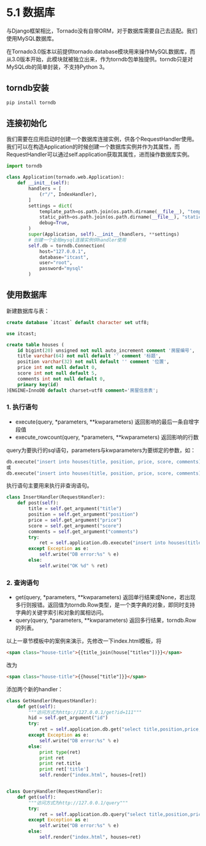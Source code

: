 # 5.1 数据库

与Django框架相比，Tornado没有自带ORM，对于数据库需要自己去适配。我们使用MySQL数据库。

在Tornado3.0版本以前提供tornado.database模块用来操作MySQL数据库，而从3.0版本开始，此模块就被独立出来，作为torndb包单独提供。torndb只是对MySQLdb的简单封装，不支持Python 3。

## torndb安装

```python
pip install torndb
```

## 连接初始化

我们需要在应用启动时创建一个数据库连接实例，供各个RequestHandler使用。我们可以在构造Application的时候创建一个数据库实例并作为其属性，而RequestHandler可以通过self.application获取其属性，进而操作数据库实例。

```python
import torndb

class Application(tornado.web.Application):
    def __init__(self):
        handlers = [
            (r"/", IndexHandler),
        ]
        settings = dict(
            template_path=os.path.join(os.path.dirname(__file__), "templates"),
            static_path=os.path.join(os.path.dirname(__file__), "statics"),
            debug=True,
        )
        super(Application, self).__init__(handlers, **settings)
        # 创建一个全局mysql连接实例供handler使用
        self.db = torndb.Connection(
            host="127.0.0.1",
            database="itcast",
            user="root",
            password="mysql"
        )
``` 

## 使用数据库

新建数据库与表：

```sql
create database `itcast` default character set utf8;

use itcast;

create table houses (
    id bigint(20) unsigned not null auto_increment comment '房屋编号',
    title varchar(64) not null default '' comment '标题',
    position varchar(32) not null default '' comment '位置',
    price int not null default 0,
    score int not null default 5,
    comments int not null default 0,
    primary key(id)
)ENGINE=InnoDB default charset=utf8 comment='房屋信息表';
```

### 1. 执行语句

+ execute(query, *parameters, **kwparameters) 返回影响的最后一条自增字段值
+ execute_rowcount(query, *parameters, **kwparameters) 返回影响的行数

query为要执行的sql语句，parameters与kwparameters为要绑定的参数，如：
```python
db.execute("insert into houses(title, position, price, score, comments) values(%s, %s, %s, %s, %s)", "独立装修小别墅", "紧邻文津街", 280, 5, 128)
或
db.execute("insert into houses(title, position, price, score, comments) values(%(title)s, %(position)s, %(price)s, %(score)s, %(comments)s)", title="独立装修小别墅", position="紧邻文津街", price=280, score=5, comments=128)
```
执行语句主要用来执行非查询语句。

```python
class InsertHandler(RequestHandler):
    def post(self):
        title = self.get_argument("title")
        position = self.get_argument("position")
        price = self.get_argument("price")
        score = self.get_argument("score")
        comments = self.get_argument("comments")
        try:
            ret = self.application.db.execute("insert into houses(title, position, price, score, comments) values(%s, %s, %s, %s, %s)", title, position, price, score, comments)
        except Exception as e:
            self.write("DB error:%s" % e)
        else:
            self.write("OK %d" % ret)
```

### 2. 查询语句

+ get(query, *parameters, **kwparameters) 返回单行结果或None，若出现多行则报错。返回值为torndb.Row类型，是一个类字典的对象，即同时支持字典的关键字索引和对象的属相访问。
+ query(query, *parameters, **kwparameters) 返回多行结果，torndb.Row的列表。

以上一章节模板中的案例来演示，先修改一下index.html模板，将
```html
<span class="house-title">{{title_join(house["titles"])}}</span>
```
改为
```html
<span class="house-title">{{house["title"]}}</span>
```

添加两个新的handler：
```python
class GetHandler(RequestHandler):
    def get(self):
        """访问方式为http://127.0.0.1/get?id=111"""
        hid = self.get_argument("id")
        try:
            ret = self.application.db.get("select title,position,price,score,comments from houses where id=%s", hid)
        except Exception as e:
            self.write("DB error:%s" % e)
        else:
            print type(ret)
            print ret
            print ret.title
            print ret['title']
            self.render("index.html", houses=[ret])


class QueryHandler(RequestHandler):
    def get(self):
        """访问方式为http://127.0.0.1/query"""
        try:
            ret = self.application.db.query("select title,position,price,score,comments from houses limit 10")
        except Exception as e:
            self.write("DB error:%s" % e)
        else:
            self.render("index.html", houses=ret)
```